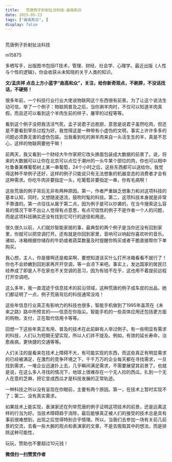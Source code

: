 ```yaml
---
title:   荒唐例子折射扯淡科技-曲高和众
date: 2015-05-23
tags: ["曲高和众", ]
display: false
---
```



## 



荒唐例子折射扯淡科技




m15875




多栖写手，出版图书包括IT技术，管理、财经、社会学、心理学。最近出版《人性与个性的逻辑》，你会收获从未知晓的关于人类的知识。


**文/孟庆祥 点击上方小蓝字“曲高和众”，关注，给你新奇观点，不刷屏，不没话找话，不硬努！**



很多年前，一个科技行业行业大佬说物联网这个东西很有前景。为了让这个说法生动可信，举了一个例子：物联网普及之后，当你涮羊肉时，不仅可以知道羊肉真假，而且还可以看到这个羊肉生前的样子，屠宰的过程等等。



看到这个例子没把我活活气死，孟子说君子远庖厨，意思是说君子虽然吃肉，但还是不要看到宰杀过程为好。我觉得这是一种带有小虚伪的文明，事实上许许多多的问题必须靠无害的虚伪包装。当我看到吃的涮羊肉来自一头活生生的羊，真是不忍心，这样的物联网要他干嘛！



前两天，我又看到一个财经大牛作家把它改头换面包装成大数据的前景了。说，将来的大数据可以让你在北京可以点位于潮州的一头牛某个部位的肉，你也可以相中吐鲁番某棵葡萄树上某一串葡萄，24个小时之后，这些东西都可以送给你。我觉得这种不举例子还好，这样的例子只能说只有无法想象的机器变态的消费者才会有这种需求。你吃牛肉非要指定一头，吃葡萄非要指定一串，你有毛病啊！



这些荒唐的例子背后无非有两种原因。第一，作者严重缺乏想象力和对这项科技的基本认知，同时，又想随波逐流，鼓吹时髦的科技。第二，这项科技本身就是非常不靠谱的。第一点往往从属于第二点，因为例子是可以抄袭的，在当今搜索这么容易的情况下举不出让人觉得有点意思，有点可信性的例子不是作者一个人的问题，而是这项科技确实还没有找到它可行的途径和用途。



很久很久以前，人们就炒智能家居的事，最典型的两个例子是当你还没有回到家里，你就可以把空调打开。还有就是你回到家里，音响可以响起你喜欢听的音乐。诸如，冰箱根据你储存的牛奶或者蔬菜数量及时提醒你购买或者干脆直接帮你下单购买。



我心想，主人，你是傻啊还是痴呆啊，要想知道该买什么打开冰箱看看不就行了！你也不会娇嫩到回到家再开开空调，等一会凉下来吧。事实上，发达国家的居民已经养成了即是人不在家也不关空调的恶习，因为有钱不在乎，这也用不着提前远程打开空调吧。



这么多年，我一直混迹于信息技术的前沿领域，这种荒唐的例子成车皮的出品，她们都证明了一点，例子荒唐背后的科技通常没戏！



这些年信息行业真正有影响力的科技也很多，智能手机做到了1995年盖茨在《未来之路》路中所预言的——信息在你指尖。智能手机的一些具体应用还包括更方面的购物，支付，正在取代信用卡等等。



回想一下这些年真正有用、普及的技术在此前鲜有人举过例子。有一些明显有需求的科技，人们认为短期无望实现，所以人们并不提及。例如，有效的延长寿命，治愈疾病，更快捷的交通等等。



人们关注的是看来在技术上障碍不大，有可能实现的东西，而这些真正有明显需求的已经被满足，在激烈的竞争环境之下，千千万万的企业每天都在寻找需求，一旦找到需求，一堆企业迅速扑上去，几乎瞬间满足需求，不需要展望其前景了。也就是说，在这么多人寻找的情况下，地球上很难存在一个无人捡的西瓜，扎到一个无人在意的芝麻，把它变成西瓜才是科技发展的正常轨迹。



一种科技之所以没有呈现在你眼前，主要有两个原因。第一，在技术上暂时实现不了；第二、没有真实需求。



如果技术上能实现，表演家还在列举荒唐的例子证明这项技术的前景，还是远离这样的行当为好。当技术障碍趋于消除，最后能够真正被人们的接受的技术总是具有事前很难想到，出现之后觉得特别合乎情理。所以，当我们去参加一场有关前几前景的交流，去看一些大腕的观点和表演家的文章，不是去吸取其中的想法，而是排除这种可能性，













玩玩，赞助也不要超过10元钱！


**微信扫一扫赞赏作者**